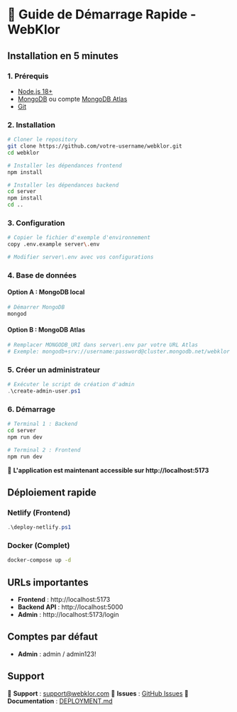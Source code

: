 # 🚀 Guide de Démarrage Rapide - WebKlor

## Installation en 5 minutes

### 1. Prérequis
- [Node.js 18+](https://nodejs.org/)
- [MongoDB](https://www.mongodb.com/try/download/community) ou compte [MongoDB Atlas](https://www.mongodb.com/cloud/atlas)
- [Git](https://git-scm.com/)

### 2. Installation

```bash
# Cloner le repository
git clone https://github.com/votre-username/webklor.git
cd webklor

# Installer les dépendances frontend
npm install

# Installer les dépendances backend
cd server
npm install
cd ..
```

### 3. Configuration

```bash
# Copier le fichier d'exemple d'environnement
copy .env.example server\.env

# Modifier server\.env avec vos configurations
```

### 4. Base de données

#### Option A : MongoDB local
```bash
# Démarrer MongoDB
mongod
```

#### Option B : MongoDB Atlas
```bash
# Remplacer MONGODB_URI dans server\.env par votre URL Atlas
# Exemple: mongodb+srv://username:password@cluster.mongodb.net/webklor
```

### 5. Créer un administrateur

```powershell
# Exécuter le script de création d'admin
.\create-admin-user.ps1
```

### 6. Démarrage

```bash
# Terminal 1 : Backend
cd server
npm run dev

# Terminal 2 : Frontend  
npm run dev
```

🎉 **L'application est maintenant accessible sur http://localhost:5173**

## Déploiement rapide

### Netlify (Frontend)
```powershell
.\deploy-netlify.ps1
```

### Docker (Complet)
```bash
docker-compose up -d
```

## URLs importantes

- **Frontend** : http://localhost:5173
- **Backend API** : http://localhost:5000
- **Admin** : http://localhost:5173/login

## Comptes par défaut

- **Admin** : admin / admin123!

## Support

📧 **Support** : support@webklor.com
🐛 **Issues** : [GitHub Issues](https://github.com/votre-username/webklor/issues)
📖 **Documentation** : [DEPLOYMENT.md](./DEPLOYMENT.md)
